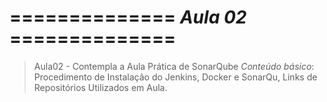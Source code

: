 # ============== *Aula 02* ==============

> Aula02 - Contempla a Aula Prática de SonarQube
           _Conteúdo básico_: Procedimento de Instalação do Jenkins, Docker e SonarQu, Links de Repositórios Utilizados em Aula.

